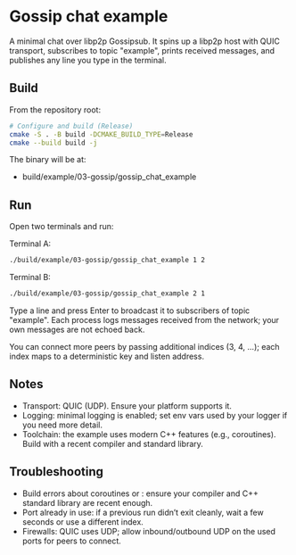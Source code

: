 # Gossip chat example

A minimal chat over libp2p Gossipsub. It spins up a libp2p host with QUIC transport, subscribes to topic "example", prints received messages, and publishes any line you type in the terminal.

## Build

From the repository root:

```bash
# Configure and build (Release)
cmake -S . -B build -DCMAKE_BUILD_TYPE=Release
cmake --build build -j
```

The binary will be at:
- build/example/03-gossip/gossip_chat_example

## Run

Open two terminals and run:

Terminal A:
```bash
./build/example/03-gossip/gossip_chat_example 1 2
```

Terminal B:
```bash
./build/example/03-gossip/gossip_chat_example 2 1
```

Type a line and press Enter to broadcast it to subscribers of topic "example". Each process logs messages received from the network; your own messages are not echoed back.

You can connect more peers by passing additional indices (3, 4, …); each index maps to a deterministic key and listen address.

## Notes

- Transport: QUIC (UDP). Ensure your platform supports it.
- Logging: minimal logging is enabled; set env vars used by your logger if you need more detail.
- Toolchain: the example uses modern C++ features (e.g., coroutines). Build with a recent compiler and standard library.

## Troubleshooting

- Build errors about coroutines or <print>: ensure your compiler and C++ standard library are recent enough.
- Port already in use: if a previous run didn’t exit cleanly, wait a few seconds or use a different index.
- Firewalls: QUIC uses UDP; allow inbound/outbound UDP on the used ports for peers to connect.

